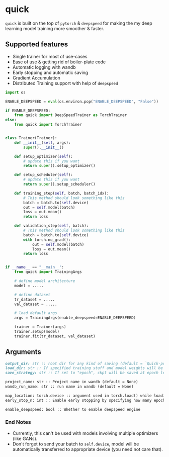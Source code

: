 # quick

`quick` is built on the top of `pytorch` & `deepspeed` for making the my deep learning model training more smoother & faster.

## Supported features

- Single trainer for most of use-cases
- Ease of use & getting rid of boiler-plate code
- Automatic logging with wandb
- Early stopping and automatic saving
- Gradient Accumulation
- Distributed Training support with help of `deepspeed`

```python
import os

ENABLE_DEEPSPEED = eval(os.environ.pop("ENABLE_DEEPSPEED", "False"))

if ENABLE_DEEPSPEED:
    from quick import DeepSpeedTrainer as TorchTrainer
else:
    from quick import TorchTrainer


class Trainer(Trainer):
    def __init__(self, args):
        super().__init__()

    def setup_optimizer(self):
        # update this if you want
        return super().setup_optimizer()

    def setup_scheduler(self):
        # update this if you want
        return super().setup_scheduler()

    def training_step(self, batch, batch_idx):
        # This method should look something like this
        batch = batch.to(self.device)
        out = self.model(batch)
        loss = out.mean()
        return loss

    def validation_step(self, batch):
        # This method should look something like this
        batch = batch.to(self.device)
        with torch.no_grad():
            out = self.model(batch)
            loss = out.mean()
        return loss


if __name__ == "__main__":
    from quick import TrainingArgs

    # define model architecture
    model = .....

    # define dataset
    tr_dataset = .....
    val_dataset = .....

    # load default args
    args = TrainingArgs(enable_deepspeed=ENABLE_DEEPSPEED)

    trainer = Trainer(args)
    trainer.setup(model)
    trainer.fit(tr_dataset, val_dataset)
```

## Arguments

```md
output_dir: str :: root dir for any kind of saving (default = `Quick-project`)
load_dir: str :: If specified training stuff and model weights will be loaded from this dir (default = None)
save_strategy: str :: If set to "epoch", ckpt will be saved at epoch level (default="epoch")

project_name: str :: Project name in wandb (default = None)
wandb_run_name: str :: run name in wandb (default = None)

map_location: torch.device :: argument used in torch.load() while loading model-state-dict (default = torch.device("cuda:0"))
early_stop_n: int :: Enable early stopping by specifying how many epochs to look-up before stopping (default = None)

enable_deepspeed: bool :: Whether to enable deepspeed engine
```

### End Notes

- Currently, this can't be used with models involving multiple optimizers (like GANs).
- Don't forget to send your batch to `self.device`, model will be automatically transferred to appropriate device (you need not care that).
